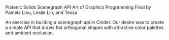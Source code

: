Platonic Solids Scenegraph API 
Art of Graphics Programming Final 
by Pamela Liou, Leslie Lin, and Tessa

An exercise in building a scenegraph api in Cinder. 
Our desire was to create a simple API that draws flat orthogonal shapes with attractive color palettes and ambient occlusion. 



